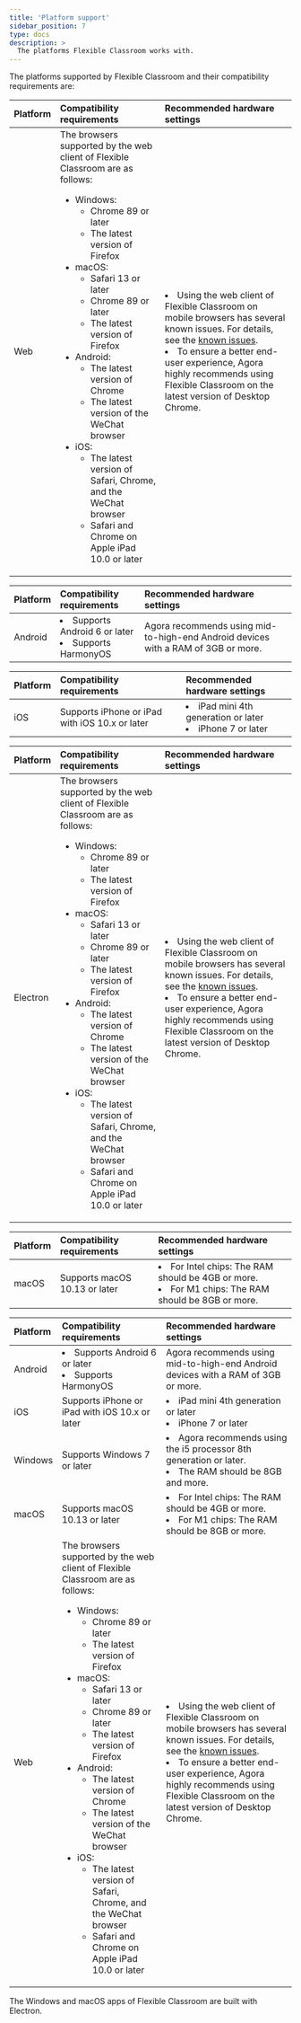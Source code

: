 ```yaml
---
title: 'Platform support'
sidebar_position: 7
type: docs
description: >
  The platforms Flexible Classroom works with.  
---
```




The platforms supported by Flexible Classroom and their compatibility requirements are:


<PlatformWrapper platform="web">

| Platform | Compatibility requirements | Recommended hardware settings |
| :------ |:--------| :--------- |
| Web | The browsers supported by the web client of Flexible Classroom are as follows:<ul><li>Windows: <ul><li>Chrome 89 or later</li><li>The latest version of Firefox</li></ul><li>macOS:<ul><li>Safari 13 or later</li><li>Chrome 89 or later</li><li>The latest version of Firefox</li></ul></li><li>Android:<ul><li>The latest version of Chrome</li><li>The latest version of the WeChat browser</li></ul></li></li><li>iOS:<ul><li>The latest version of Safari, Chrome, and the WeChat browser</li><li>Safari and Chrome on Apple iPad 10.0 or later</li></ul></li></ul> | <li>Using the web client of Flexible Classroom on mobile browsers has several known issues. For details, see the <a href="/en/Video/web_sdk_known_issues?platform=Web#mobile" target="_blank">known issues</a>.</li><li>To ensure a better end-user experience, Agora highly recommends using Flexible Classroom on the latest version of Desktop Chrome.</li> |

</PlatformWrapper>

<PlatformWrapper platform="android">

| Platform | Compatibility requirements | Recommended hardware settings |
| :------ |:--------| :--------- |
| Android | <li>Supports Android 6 or later</li><li>Supports HarmonyOS</li>  | Agora recommends using mid-to-high-end Android devices with a RAM of 3GB or more. |

</PlatformWrapper>

<PlatformWrapper platform="ios">

| Platform | Compatibility requirements | Recommended hardware settings |
| :------ |:--------| :--------- |
| iOS | Supports iPhone or iPad with iOS 10.x or later  | <li>iPad mini 4th generation or later</li><li>iPhone 7 or later</li> |


</PlatformWrapper>

<PlatformWrapper platform="electron">

| Platform | Compatibility requirements | Recommended hardware settings |
| :------ |:--------| :--------- |
| Electron | The browsers supported by the web client of Flexible Classroom are as follows:<ul><li>Windows: <ul><li>Chrome 89 or later</li><li>The latest version of Firefox</li></ul><li>macOS:<ul><li>Safari 13 or later</li><li>Chrome 89 or later</li><li>The latest version of Firefox</li></ul></li><li>Android:<ul><li>The latest version of Chrome</li><li>The latest version of the WeChat browser</li></ul></li></li><li>iOS:<ul><li>The latest version of Safari, Chrome, and the WeChat browser</li><li>Safari and Chrome on Apple iPad 10.0 or later</li></ul></li></ul> | <li>Using the web client of Flexible Classroom on mobile browsers has several known issues. For details, see the <a href="/en/Video/web_sdk_known_issues?platform=Web#mobile" target="_blank">known issues</a>.</li><li>To ensure a better end-user experience, Agora highly recommends using Flexible Classroom on the latest version of Desktop Chrome.</li> |


</PlatformWrapper>

<PlatformWrapper platform="macos">

| Platform | Compatibility requirements | Recommended hardware settings |
| :------ |:--------| :--------- |
| macOS | Supports macOS 10.13 or later | <li>For Intel chips: The RAM should be 4GB or more.</li><li>For M1 chips: The RAM should be 8GB or more.</li> |

</PlatformWrapper>
<PlatformWrapper platform="unity">



</PlatformWrapper>



<PlatformWrapper platform="flutter">


</PlatformWrapper>

<PlatformWrapper platform="windows">

| Platform | Compatibility requirements | Recommended hardware settings |
| :------ |:--------| :--------- |
| Android | <li>Supports Android 6 or later</li><li>Supports HarmonyOS</li>  | Agora recommends using mid-to-high-end Android devices with a RAM of 3GB or more. |
| iOS | Supports iPhone or iPad with iOS 10.x or later  | <li>iPad mini 4th generation or later</li><li>iPhone 7 or later</li> |
| Windows | Supports Windows 7 or later | <li>Agora recommends using the i5 processor 8th generation or later.</li><li>The RAM should be 8GB and more.</li> |
| macOS | Supports macOS 10.13 or later | <li>For Intel chips: The RAM should be 4GB or more.</li><li>For M1 chips: The RAM should be 8GB or more.</li> |
| Web | The browsers supported by the web client of Flexible Classroom are as follows:<ul><li>Windows: <ul><li>Chrome 89 or later</li><li>The latest version of Firefox</li></ul><li>macOS:<ul><li>Safari 13 or later</li><li>Chrome 89 or later</li><li>The latest version of Firefox</li></ul></li><li>Android:<ul><li>The latest version of Chrome</li><li>The latest version of the WeChat browser</li></ul></li></li><li>iOS:<ul><li>The latest version of Safari, Chrome, and the WeChat browser</li><li>Safari and Chrome on Apple iPad 10.0 or later</li></ul></li></ul> | <li>Using the web client of Flexible Classroom on mobile browsers has several known issues. For details, see the <a href="/en/Video/web_sdk_known_issues?platform=Web#mobile" target="_blank">known issues</a>.</li><li>To ensure a better end-user experience, Agora highly recommends using Flexible Classroom on the latest version of Desktop Chrome.</li> |

<div class="alert info">The Windows and macOS apps of Flexible Classroom are built with Electron.</div>

</PlatformWrapper>




